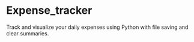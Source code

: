 # Expense_tracker
Track and visualize your daily expenses using Python with file saving and clear summaries.
